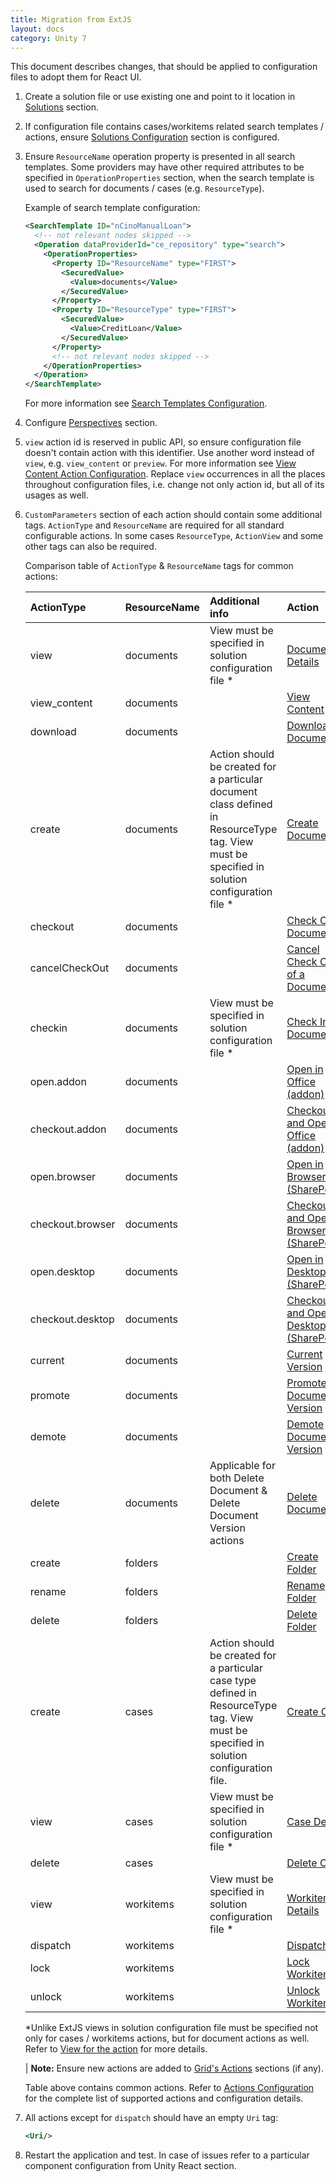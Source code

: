 ```yaml
---
title: Migration from ExtJS
layout: docs
category: Unity 7
---
```

This document describes changes, that should be applied to configuration files to adopt them for React UI.

1. Create a solution file or use existing one and point to it location in [Solutions](tags-list/solutions-tag.md) section.

2. If configuration file contains cases/workitems related search templates / actions, ensure 
[Solutions Configuration](./solutions-configuration.md) section is configured. 

3. Ensure `ResourceName` operation property is presented in all search templates. Some providers may have
other required attributes to be specified in `OperationProperties` section, when the search template is used 
to search for documents / cases (e.g. `ResourceType`). 

    Example of search template configuration:
    
    ```xml
    <SearchTemplate ID="nCinoManualLoan">
      <!-- not relevant nodes skipped -->
      <Operation dataProviderId="ce_repository" type="search">
        <OperationProperties>
          <Property ID="ResourceName" type="FIRST">
            <SecuredValue>
              <Value>documents</Value>
            </SecuredValue>
          </Property>
          <Property ID="ResourceType" type="FIRST">
            <SecuredValue>
              <Value>CreditLoan</Value>
            </SecuredValue>
          </Property>
          <!-- not relevant nodes skipped -->
        </OperationProperties>
      </Operation>
    </SearchTemplate>
    ```
    
    For more information see [Search Templates Configuration](./search-templates.md).

4. Configure [Perspectives](./perspectives.md) section.

5. `view` action id is reserved in public API, so ensure configuration file doesn't contain action with this identifier. 
Use another word instead of `view`, e.g. `view_content` or `preview`. For more information see 
[View Content Action Configuration](./actions/view-content.md). Replace `view` occurrences in 
all the places throughout configuration files, i.e. change not only action id, but all of its usages as well.

6. `CustomParameters` section of each action should contain some additional tags. `ActionType` and `ResourceName` are 
required for all standard configurable actions. In some cases `ResourceType`, `ActionView` and some other tags can also 
be required. 

    Comparison table of `ActionType` & `ResourceName` tags for common actions:
    
    | ActionType | ResourceName | Additional info | Action |
    |:-------|:-------------|:--|:--|
    | view      | documents | View must be specified in solution configuration file * | [Document Details](actions/document-details.md) |
    | view_content | documents |  | [View Content](actions/view-content.md) |
    | download | documents |  | [Download Document](actions/download-document.md) |
    | create | documents | Action should be created for a particular document class defined in ResourceType tag. View must be specified in solution configuration file * | [Create Document](actions/create-document.md) |
    | checkout | documents |  | [Check Out Document](actions/checkout-document.md) |
    | cancelCheckOut | documents |  | [Cancel Check Out of a Document](actions/cancel-checkout-document.md) |
    | checkin | documents | View must be specified in solution configuration file * | [Check In Document](actions/checkin-document.md) |
    | open.addon | documents |  | [Open in Office (addon)](actions/open-in-office.md#open-in-office-action) |
    | checkout.addon | documents |  | [Checkout and Open in Office (addon)](actions/open-in-office.md#check-out-and-open-in-office-action) |
    | open.browser | documents |  | [Open in Browser (SharePoint)](actions/open-in-office.md#open-in-browser-action) |
    | checkout.browser | documents |  | [Checkout and Open in Browser (SharePoint)](actions/open-in-office.md#check-out-and-open-in-browser-action) |
    | open.desktop | documents |  | [Open in Desktop (SharePoint)](actions/open-in-office.md#open-in-desktop-app-action) |
    | checkout.desktop | documents |  | [Checkout and Open in Desktop (SharePoint)](actions/open-in-office.md#check-out-and-open-in-desktop-app-action) |
    | current | documents |  | [Current Version](actions/current-version.md) |
    | promote | documents |  | [Promote Document Version](actions/promote-version.md) |
    | demote | documents |  | [Demote Document Version](actions/demote-version.md) |
    | delete | documents | Applicable for both Delete Document & Delete Document Version actions | [Delete Document](actions/delete-document.md) |
    | create | folders |  | [Create Folder](actions/create-folder.md) |
    | rename | folders |  | [Rename Folder](actions/rename-folder.md) |
    | delete | folders |  | [Delete Folder](actions/delete-folder.md) |
    | create | cases | Action should be created for a particular case type defined in ResourceType tag. View must be specified in solution configuration file. | [Create Case](actions/create-case.md) |
    | view | cases | View must be specified in solution configuration file * | [Case Details](actions/case-details.md) |
    | delete | cases |  | [Delete Case](actions/delete-case.md) |
    | view | workitems | View must be specified in solution configuration file * | [Workitem Details](actions/workitem-details.md) |
    | dispatch | workitems |  | [Dispatch](actions/dispatch.md) |
    | lock | workitems |  | [Lock Workitem](actions/lock-workitem.md) |
    | unlock | workitems |  | [Unlock Workitem](actions/unlock-workitem.md) |

    *Unlike ExtJS views in solution configuration file must be specified not only for cases / workitems actions, but for document actions as well. Refer to [View for the action](tags-list/views-tag.md) for more details.
    
    | **Note:** Ensure new actions are added to [Grid's Actions](grids.md#how-to-add-action-to-the-grid) sections (if any).
       
    Table above contains common actions. Refer to [Actions Configuration](./actions.md) for the complete list of supported 
    actions and configuration details.

7. All actions except for `dispatch` should have an empty `Uri` tag:
    
    ```xml
    <Uri/>
    ```
   
8. Restart the application and test. In case of issues refer to a particular component configuration from 
Unity React section.